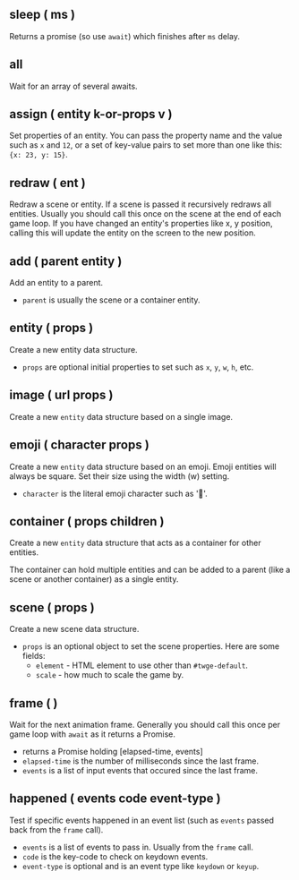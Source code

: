 ##  sleep  ( ms )

Returns a promise (so use `await`) which finishes after `ms` delay.

##  all

Wait for an array of several awaits.

##  assign  ( entity k-or-props v )

Set properties of an entity.
  You can pass the property name and the value such as `x` and `12`,
  or a set of key-value pairs to set more than one like this: `{x: 23, y: 15}`.

##  redraw  ( ent )

Redraw a scene or entity. If a scene is passed it recursively redraws all entities.
  Usually you should call this once on the scene at the end of each game loop.
  If you have changed an entity's properties like x, y position,
  calling this will update the entity on the screen to the new position.

##  add  ( parent entity )

Add an entity to a parent.
  
  - `parent` is usually the scene or a container entity.

##  entity  ( props )

Create a new entity data structure.

  - `props` are optional initial properties to set such as `x`, `y`, `w`, `h`, etc.

##  image  ( url props )

Create a new `entity` data structure based on a single image.

##  emoji  ( character props )

Create a new `entity` data structure based on an emoji.
  Emoji entities will always be square. Set their size using the width (w) setting.
  
  - `character` is the literal emoji character such as '👻'.

##  container  ( props children )

Create a new `entity` data structure that acts as a container for other entities.
  
  The container can hold multiple entities and can be added to a parent (like a scene or another container) as a single entity.

##  scene  ( props )

Create a new scene data structure.
  
  - `props` is an optional object to set the scene properties. Here are some fields:
    - `element` - HTML element to use other than `#twge-default`.
    - `scale` - how much to scale the game by.

##  frame  (  )

Wait for the next animation frame.
  Generally you should call this once per game loop with `await` as it returns a Promise.

  - returns a Promise holding [elapsed-time, events]
  - `elapsed-time` is the number of milliseconds since the last frame.
  - `events` is a list of input events that occured since the last frame.

##  happened  ( events code event-type )

Test if specific events happened in an event list (such as `events` passed back from the `frame` call).
  
  - `events` is a list of events to pass in. Usually from the `frame` call.
  - `code` is the key-code to check on keydown events.
  - `event-type` is optional and is an event type like `keydown` or `keyup`.

